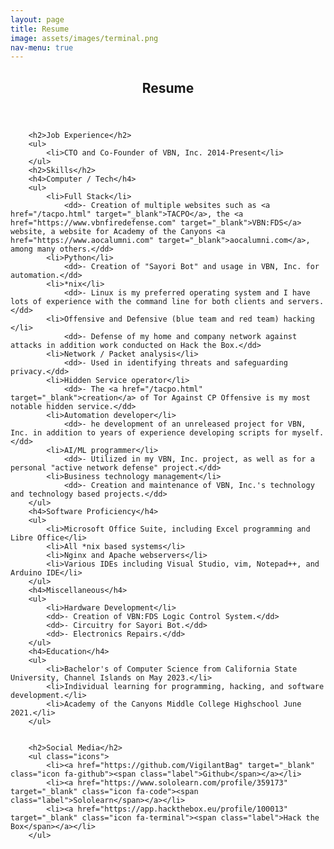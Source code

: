 ```yaml
---
layout: page
title: Resume
image: assets/images/terminal.png
nav-menu: true
---
```


<!-- Main -->
<div id="main" class="alt">

<!-- One -->
<section id="one">
	<div class="inner">
		<header class="major">
			<h1>Resume</h1>
		</header>

<!-- Content -->
<div class="row">
	<div class="6u 12u$(small)">

		<h2>Job Experience</h2>
		<ul>
			<li>CTO and Co-Founder of VBN, Inc. 2014-Present</li>
		</ul>
		<h2>Skills</h2>
		<h4>Computer / Tech</h4>
		<ul>
			<li>Full Stack</li>
				<dd>- Creation of multiple websites such as <a href="/tacpo.html" target="_blank">TACPO</a>, the <a href="https://www.vbnfiredefense.com" target="_blank">VBN:FDS</a> website, a website for Academy of the Canyons <a href="https://www.aocalumni.com" target="_blank">aocalumni.com</a>, among many others.</dd>
			<li>Python</li>
				<dd>- Creation of "Sayori Bot" and usage in VBN, Inc. for automation.</dd>
			<li>*nix</li>
				<dd>- Linux is my preferred operating system and I have lots of experience with the command line for both clients and servers.</dd>
			<li>Offensive and Defensive (blue team and red team) hacking </li>
				<dd>- Defense of my home and company network against attacks in addition work conducted on Hack the Box.</dd>
			<li>Network / Packet analysis</li>
				<dd>- Used in identifying threats and safeguarding privacy.</dd>
			<li>Hidden Service operator</li>
				<dd>- The <a href="/tacpo.html" target="_blank">creation</a> of Tor Against CP Offensive is my most notable hidden service.</dd>
			<li>Automation developer</li>
				<dd>- he development of an unreleased project for VBN, Inc. in addition to years of experience developing scripts for myself.</dd>
			<li>AI/ML programmer</li>
				<dd>- Utilized in my VBN, Inc. project, as well as for a personal "active network defense" project.</dd>
			<li>Business technology management</li>
				<dd>- Creation and maintenance of VBN, Inc.'s technology and technology based projects.</dd>
		</ul>
		<h4>Software Proficiency</h4>
		<ul>
			<li>Microsoft Office Suite, including Excel programming and Libre Office</li>
			<li>All *nix based systems</li>
			<li>Nginx and Apache webservers</li>
			<li>Various IDEs including Visual Studio, vim, Notepad++, and Arduino IDE</li>
		</ul>
		<h4>Miscellaneous</h4>
		<ul>
			<li>Hardware Development</li>
			<dd>- Creation of VBN:FDS Logic Control System.</dd>
			<dd>- Circuitry for Sayori Bot.</dd>
			<dd>- Electronics Repairs.</dd>
		</ul>
		<h4>Education</h4>
		<ul>
			<li>Bachelor's of Computer Science from California State University, Channel Islands on May 2023.</li>
			<li>Individual learning for programming, hacking, and software development.</li>
			<li>Academy of the Canyons Middle College Highschool June 2021.</li>
		</ul>
		

		<h2>Social Media</h2>
		<ul class="icons">
			<li><a href="https://github.com/VigilantBag" target="_blank" class="icon fa-github"><span class="label">Github</span></a></li>
			<li><a href="https://www.sololearn.com/profile/359173" target="_blank" class="icon fa-code"><span class="label">Sololearn</span></a></li>
			<li><a href="https://app.hackthebox.eu/profile/100013" target="_blank" class="icon fa-terminal"><span class="label">Hack the Box</span></a></li>
		</ul>
</div>

</div>
